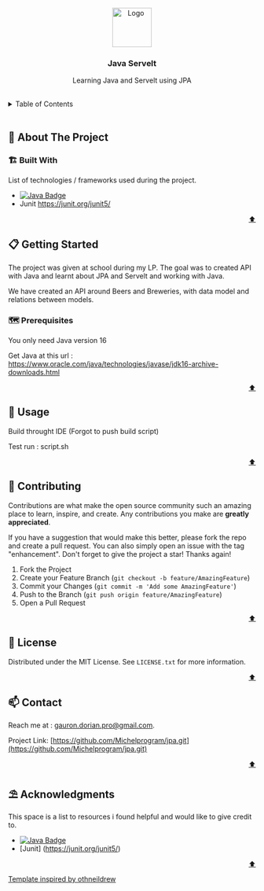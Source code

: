 <div id="top"></div>



<!-- PROJECT LOGO -->
<br />
<div align="center">
    <img src="https://img.icons8.com/color/256/bavarian-beer-mug.png" alt="Logo" width="80" height="80">

  <h3 align="center">Java Servelt</h3>

  <p align="center">Learning Java and Servelt using JPA</p>
</div>

 <br />  

<!-- TABLE OF CONTENTS -->
<details>
  <summary>Table of Contents</summary>
  <ol>
    <li>
      <a href="#about-the-project">🧭 About The Project</a>
      <ul>
        <li><a href="#built-with">🏗️ Built With</a></li>
      </ul>
    </li>
    <li>
      <a href="#getting-started">📋 Getting Started</a>
      <ul>
        <li><a href="#prerequisites">🗺️ Prerequisites</a></li>
        <li><a href="#installation">⚙️ Installation</a></li>
      </ul>
    </li>
    <li><a href="#usage">💾 Usage</a></li>
    <li><a href="#contributing">🔗 Contributing</a></li>
    <li><a href="#license">📰 License</a></li>
    <li><a href="#contact">📫 Contact</a></li>
    <li><a href="#acknowledgments">⛱️ Acknowledgments</a></li>
  </ol>
</details>

<br>



<!-- ABOUT THE PROJECT -->
## 🧭 About The Project

### 🏗️ Built With

List of technologies / frameworks used during the project.

* [![Java Badge](https://img.shields.io/badge/Java-ED8B00?style=for-the-badge&logo=java&logoColor=white)](https://www.java.com/fr/)
* Junit https://junit.org/junit5/
  

<p align="right"><a href="#top">⬆️</a></p>



<!-- GETTING STARTED -->
## 📋 Getting Started

The project was given at school during my LP. 
The goal was to created API with Java and learnt about JPA and Servelt and working with Java.

We have created an API around Beers and Breweries, with data model and relations between models.

### 🗺️ Prerequisites

You only need Java version 16

Get Java at this url : https://www.oracle.com/java/technologies/javase/jdk16-archive-downloads.html

<p align="right"><a href="#top">⬆️</a></p>


<!-- USAGE EXAMPLES -->
## 💾 Usage

Build throught IDE (Forgot to push build script)

Test run : script.sh

<p align="right"><a href="#top">⬆️</a></p>



<!-- CONTRIBUTING -->
## 🔗 Contributing

Contributions are what make the open source community such an amazing place to learn, inspire, and create. Any contributions you make are **greatly appreciated**.

If you have a suggestion that would make this better, please fork the repo and create a pull request. You can also simply open an issue with the tag "enhancement".
Don't forget to give the project a star! Thanks again!

1. Fork the Project
2. Create your Feature Branch (`git checkout -b feature/AmazingFeature`)
3. Commit your Changes (`git commit -m 'Add some AmazingFeature'`)
4. Push to the Branch (`git push origin feature/AmazingFeature`)
5. Open a Pull Request

<p align="right"><a href="#top">⬆️</a></p>




<!-- LICENSE -->
## 📰 License

Distributed under the MIT License. See `LICENSE.txt` for more information.

<p align="right"><a href="#top">⬆️</a></p>




<!-- CONTACT -->
## 📫 Contact

Reach me at : gauron.dorian.pro@gmail.com.

Project Link: [https://github.com/Michelprogram/jpa.git](https://github.com/Michelprogram/jpa.git)

<p align="right"><a href="#top">⬆️</a></p>




<!-- ACKNOWLEDGMENTS -->
## ⛱️ Acknowledgments

This space is a list to resources i found helpful and would like to give credit to.

* [![Java Badge](https://img.shields.io/badge/Java-ED8B00?style=for-the-badge&logo=java&logoColor=white)](https://www.java.com/fr/)
* [Junit] (https://junit.org/junit5/)

<p align="right"><a href="#top">⬆️</a></p>

<a href="https://github.com/othneildrew/Best-README-Template">Template inspired by othneildrew</a>
